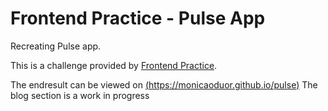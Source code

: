 # Frontend Practice - Pulse App

Recreating Pulse app.

This is a challenge provided by [Frontend Practice](https://www.frontendpractice.com/projects/pulse).

The endresult can be viewed on [(https://monicaoduor.github.io/pulse)](https://monicaoduor.github.io/pulse)
The blog section is a work in progress
